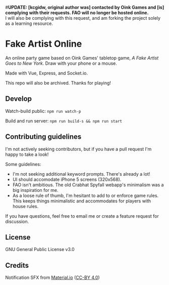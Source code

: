 #**UPDATE: [kcgidw, original author was] contacted by Oink Games and [is] complying with their requests. FAO will no longer be hosted online.**  
I will also be complying with this request, and am forking the project solely as a learning resource.

# Fake Artist Online

An online party game based on Oink Games' tabletop game, _A Fake Artist Goes to New York_. Draw with your phone or a mouse.

Made with Vue, Express, and Socket.io.

This repo will also be archived. Thanks for playing!

## Develop

Watch-build public: `npm run watch-p`

Build and run server: `npm run build-s && npm run start`

## Contributing guidelines

I'm not actively seeking contributors, but if you have a pull request I'm happy to take a look!

Some guidelines:

-   I'm not seeking additional keyword prompts. There's already a lot!
-   UI should accomodate iPhone 5 screens (320x568).
-   FAO isn't ambitious. The old Crabhat Spyfall webapp's minimalism was a big inspiration for me.
-   As a loose rule of thumb, I'm hesitant to add to or enforce game rules. This keeps things minimalistic and accommodates for players with house rules.

If you have questions, feel free to email me or create a feature request for discussion.

## License

GNU General Public License v3.0

## Credits

Notification SFX from [Material.io](https://material.io/design/sound/sound-resources.html) ([CC-BY 4.0](https://creativecommons.org/licenses/by/4.0/))

